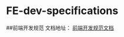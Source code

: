 # FE-dev-specifications
##前端开发规范
文档地址：
[前端开发规范文档](https://syln.gitbooks.io/-fe-dev-specifications/content/)
